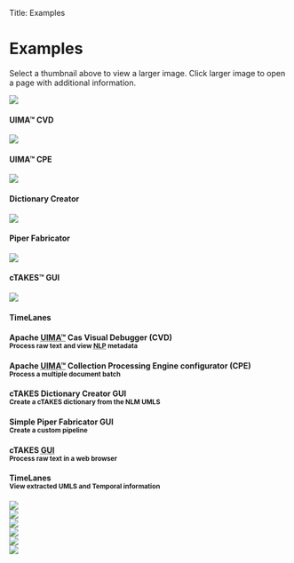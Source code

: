 Title: Examples

<div class="container">
   <div class="row">
      <h1>Examples</h1>
      <p>Select a thumbnail above to view a larger image. Click larger image to open a page with additional information.</p>
   </div>
   <div class="row boing-tile-bar">
      <div class="col-xs-3 col-md-2">
         <div class="boing-tile">
            <img id="cvd-button" class="boing-button" src="images/CvdThumb.jpg">
            <div class="boing-title">
               <h4>UIMA&trade; CVD</h4>
            </div>
         </div>
      </div>
      <div class="col-xs-3 col-md-2">
         <div class="boing-tile">
            <img id="cpe-button" class="boing-button" src="images/CPEthumb.jpg">
            <div class="boing-title">
               <h4>UIMA&trade; CPE</h4>
            </div>
         </div>
      </div>
      <div class="col-xs-3 col-md-2">
         <div class="boing-tile">
            <img id="dictgui-button" class="boing-button" src="images/DictionaryCreatorThumb.png">
            <div class="boing-title">
               <h4>Dictionary Creator</h4>
            </div>
         </div>
      </div>
      <div class="col-xs-3 col-md-2">
         <div class="boing-tile">
            <img id="piperfab-button" class="boing-button" src="images/PiperFabberThumb.png">
            <div class="boing-title">
               <h4>Piper Fabricator</h4>
            </div>
         </div>
      </div>
      <div class="col-xs-3 col-md-2">
         <div class="boing-tile">
            <img id="webui-button" class="boing-button" src="images/ctakesguiThumb.jpg">
            <div class="boing-title">
               <h4>cTAKES&trade; GUI</h4>
            </div>
         </div>
      </div>
      <div class="col-xs-3 col-md-2">
         <div class="boing-tile">
            <img id="timelanes-button" class="boing-button" src="images/TimeLanesThumb.jpg">
            <div class="boing-title">
               <h4>TimeLanes</h4>
            </div>
         </div>
      </div>
      <!--  INFO and TITLE PANEL  -->
      <div class="col-md-4 col-xs-12">
         <div id="cvd-info" class="boing-info">
            <h4>Apache <abbr title="Unstructured Information Management applications">UIMA&trade;</abbr>
               Cas Visual Debugger (CVD)<br>
               <small>Process raw text and view <abbr title="Natural Language Processing">NLP</abbr> metadata</small>
            </h4>
         </div>
         <div id="cpe-info" class="boing-info">
            <h4>Apache <abbr title="Unstructured Information Management applications">UIMA&trade;</abbr>
               Collection Processing Engine configurator (CPE)<br>
               <small>Process a multiple document batch</small>
            </h4>
         </div>
         <div id="dictgui-info" class="boing-info">
            <h4>cTAKES Dictionary Creator GUI</abbr><br>
               <small>Create a cTAKES dictionary from the NLM UMLS</small>
            </h4>
         </div>
         <div id="piperfab-info" class="boing-info">
            <h4>Simple Piper Fabricator GUI</abbr><br>
               <small>Create a custom pipeline</small>
            </h4>
         </div>
         <div id="webui-info" class="boing-info">
            <h4>cTAKES <abbr title="Graphical User Interface">GUI</abbr><br>
               <small>Process raw text in a web browser</small>
            </h4>
         </div>
         <div id="timelanes-info" class="boing-info">
            <h4>TimeLanes<br>
               <small>View extracted UMLS and Temporal information</small>
            </h4>
         </div>
      </div>
   </div>
   <div class="row boing-main-image">
      <div class="col-xs-12">
         <div id="boing-cvd" class="boing">
            <a href="//uima.apache.org/downloads/releaseDocs/2.2.2-incubating/docs/html/tools/tools.html#cvd.mainDisplayArea">
               <img class="boing-image" src="images/CvdMain1.jpg">
            </a>
         </div>
         <div id="boing-cpe" class="boing">
            <a href="//uima.apache.org/downloads/releaseDocs/2.3.0-incubating/docs/html/tutorials_and_users_guides/tutorials_and_users_guides.html#ugr.tug.cpe.configurator_and_viewer">
               <img class="boing-image" src="images/CPEimage006.jpg">
            </a>
         </div>
         <div id="boing-dictgui" class="boing">
            <a href="//cwiki.apache.org/confluence/display/CTAKES/Dictionary+Creator+GUI">
               <img class="boing-image" src="images/DictionaryCreator2.png">
            </a>
         </div>
         <div id="boing-piperfab" class="boing">
            <a href="//cwiki.apache.org/confluence/display/CTAKES/Simple+Pipeline+Fabricator+GUI">
               <img class="boing-image" src="images/PiperFabber.png">
            </a>
         </div>
         <div id="boing-webui" class="boing">
            <a href="//community.i2b2.org/wiki/display/NLPCTAKES/Home">
               <img class="boing-image" src="images/ctakesguiJoin.jpg">
            </a>
         </div>
         <div id="boing-timelanes" class="boing">
            <a href="#">
               <img class="boing-image" src="images/TimeLanesBig.jpg">
            </a>
         </div>
      </div>
   </div>
</div>
<!-- show enlarged image -->
<script type="text/javascript">
var boingCvd = $( "#boing-cvd" );
var boingCpe = $( "#boing-cpe" );
var boingDictgui = $( "#boing-dictgui" );
var boingPiperfab = $( "#boing-piperfab" );
var boingWebui = $( "#boing-webui" );
var boingTimeLanes = $( "#boing-timelanes" );
var infoCvd = $( "#cvd-info" );
var infoCpe = $( "#cpe-info" );
var infoDictgui = $( "#dictgui-info" );
var infoPiperfab = $( "#piperfab-info" );
var infoWebui = $( "#webui-info" );
var infoTimeLanes = $( "#timelanes-info" );
var boingSpeed = 500;
infoCvd.show();
boingCvd.show();
$('#cvd-button').mouseover(function() {
   infoCpe.hide();
   infoDictgui.hide();
   infoPiperfab.hide();
   infoWebui.hide();
   infoTimeLanes.hide();
   infoCvd.show();
});
$('#cpe-button').mouseover(function() {
   infoCvd.hide();
   infoDictgui.hide();
   infoPiperfab.hide();
   infoWebui.hide();
   infoTimeLanes.hide();
   infoCpe.show();
});
$('#dictgui-button').mouseover(function() {
   infoCvd.hide();
   infoCpe.hide();
   infoPiperfab.hide();
   infoWebui.hide();
   infoTimeLanes.hide();
   infoDictgui.show();
});
$('#piperfab-button').mouseover(function() {
   infoCvd.hide();
   infoCpe.hide();
   infoDictgui.hide();
   infoWebui.hide();
   infoTimeLanes.hide();
   infoPiperfab.show();
});
$('#webui-button').mouseover(function() {
   infoCvd.hide();
   infoCpe.hide();
   infoDictgui.hide();
   infoPiperfab.hide();
   infoTimeLanes.hide();
   infoWebui.show();
});
$('#timelanes-button').mouseover(function() {
   infoCvd.hide();
   infoCpe.hide();
   infoDictgui.hide();
   infoPiperfab.hide();
   infoWebui.hide();
   infoTimeLanes.show();
});
$( "#cvd-button" ).on( "click", function( event ) {
   boingCpe.hide( boingSpeed );
   boingDictgui.hide( boingSpeed );
   boingPiperfab.hide( boingSpeed );
   boingWebui.hide( boingSpeed );
   boingTimeLanes.hide( boingSpeed );
   boingCvd.show( boingSpeed );
});
$( "#cpe-button" ).on( "click", function( event ) {
   boingCvd.hide( boingSpeed );
   boingDictgui.hide( boingSpeed );
   boingPiperfab.hide( boingSpeed );
   boingWebui.hide( boingSpeed );
   boingTimeLanes.hide( boingSpeed );
   boingCpe.show( boingSpeed );
});
$( "#dictgui-button" ).on( "click", function( event ) {
   boingCvd.hide( boingSpeed );
   boingCpe.hide( boingSpeed );
   boingWebui.hide( boingSpeed );
   boingPiperfab.hide( boingSpeed );
   boingTimeLanes.hide( boingSpeed );
   boingDictgui.show( boingSpeed );
});
$( "#piperfab-button" ).on( "click", function( event ) {
   boingCvd.hide( boingSpeed );
   boingCpe.hide( boingSpeed );
   boingDictgui.hide( boingSpeed );
   boingWebui.hide( boingSpeed );
   boingTimeLanes.hide( boingSpeed );
   boingPiperfab.show( boingSpeed );
});
$( "#webui-button" ).on( "click", function( event ) {
   boingCvd.hide( boingSpeed );
   boingCpe.hide( boingSpeed );
   boingDictgui.hide( boingSpeed );
   boingPiperfab.hide( boingSpeed );
   boingTimeLanes.hide( boingSpeed );
   boingWebui.show( boingSpeed );
});
$( "#timelanes-button" ).on( "click", function( event ) {
   boingCvd.hide( boingSpeed );
   boingCpe.hide( boingSpeed );
   boingDictgui.hide( boingSpeed );
   boingPiperfab.hide( boingSpeed );
   boingWebui.hide( boingSpeed );
   boingTimeLanes.show( boingSpeed );
});
</script>
